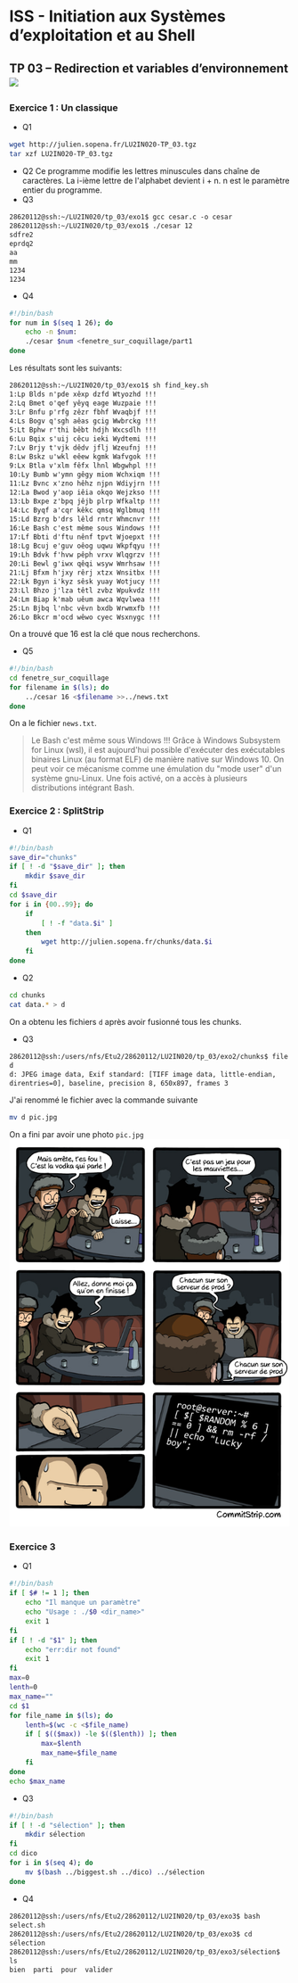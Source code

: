 # ISS - Initiation aux Systèmes d’exploitation et au Shell
## TP 03 – Redirection et variables d’environnement [![](https://img.shields.io/badge/ZHENYUE%20FU-28620112-blue.svg?style=social&logo=gmail)](mailto:zhenyue.fu@etu.sorbonne-universite.fr)

### Exercice 1 : Un classique
- Q1
```bash
wget http://julien.sopena.fr/LU2IN020-TP_03.tgz
tar xzf LU2IN020-TP_03.tgz 
```
- Q2
Ce programme modifie les lettres minuscules dans chaîne de caractères. La i-ième lettre de l'alphabet devient i + n. n est le paramètre entier du programme.
- Q3
```ba
28620112@ssh:~/LU2IN020/tp_03/exo1$ gcc cesar.c -o cesar
28620112@ssh:~/LU2IN020/tp_03/exo1$ ./cesar 12
sdfre2
eprdq2
aa
mm
1234
1234
```
- Q4
```sh
#!/bin/bash
for num in $(seq 1 26); do
    echo -n $num:
    ./cesar $num <fenetre_sur_coquillage/part1
done
```
Les résultats sont les suivants:
```
28620112@ssh:~/LU2IN020/tp_03/exo1$ sh find_key.sh 
1:Lp Blds n'pde xêxp dzfd Wtyozhd !!!
2:Lq Bmet o'qef yêyq eage Wuzpaie !!!
3:Lr Bnfu p'rfg zêzr fbhf Wvaqbjf !!!
4:Ls Bogv q'sgh aêas gcig Wwbrckg !!!
5:Lt Bphw r'thi bêbt hdjh Wxcsdlh !!!
6:Lu Bqix s'uij cêcu ieki Wydtemi !!!
7:Lv Brjy t'vjk dêdv jflj Wzeufnj !!!
8:Lw Bskz u'wkl eêew kgmk Wafvgok !!!
9:Lx Btla v'xlm fêfx lhnl Wbgwhpl !!!
10:Ly Bumb w'ymn gêgy miom Wchxiqm !!!
11:Lz Bvnc x'zno hêhz njpn Wdiyjrn !!!
12:La Bwod y'aop iêia okqo Wejzkso !!!
13:Lb Bxpe z'bpq jêjb plrp Wfkaltp !!!
14:Lc Byqf a'cqr kêkc qmsq Wglbmuq !!!
15:Ld Bzrg b'drs lêld rntr Whmcnvr !!!
16:Le Bash c'est même sous Windows !!!
17:Lf Bbti d'ftu nênf tpvt Wjoepxt !!!
18:Lg Bcuj e'guv oêog uqwu Wkpfqyu !!!
19:Lh Bdvk f'hvw pêph vrxv Wlqgrzv !!!
20:Li Bewl g'iwx qêqi wsyw Wmrhsaw !!!
21:Lj Bfxm h'jxy rêrj xtzx Wnsitbx !!!
22:Lk Bgyn i'kyz sêsk yuay Wotjucy !!!
23:Ll Bhzo j'lza têtl zvbz Wpukvdz !!!
24:Lm Biap k'mab uêum awca Wqvlwea !!!
25:Ln Bjbq l'nbc vêvn bxdb Wrwmxfb !!!
26:Lo Bkcr m'ocd wêwo cyec Wsxnygc !!!
```
On a trouvé que 16 est la clé que nous recherchons.
- Q5
```sh
#!/bin/bash
cd fenetre_sur_coquillage
for filename in $(ls); do
    ../cesar 16 <$filename >>../news.txt
done
```
On a le fichier `news.txt`.
>Le Bash c'est même sous Windows !!!
Grâce à Windows Subsystem for Linux (wsl),
il est aujourd'hui possible d'exécuter des
exécutables binaires Linux (au format ELF)
de manière native sur Windows 10. On peut
voir ce mécanisme comme une émulation du 
"mode user" d'un système gnu-Linux. Une fois
activé, on a accès à plusieurs distributions
intégrant Bash.

### Exercice 2 : SplitStrip
- Q1
```bash
#!/bin/bash
save_dir="chunks"
if [ ! -d "$save_dir" ]; then
    mkdir $save_dir
fi
cd $save_dir
for i in {00..99}; do
    if
        [ ! -f "data.$i" ]
    then
        wget http://julien.sopena.fr/chunks/data.$i
    fi
done
```
- Q2
```bash
cd chunks
cat data.* > d
```
On a obtenu les fichiers `d` après avoir fusionné tous les chunks.
- Q3
```
28620112@ssh:/users/nfs/Etu2/28620112/LU2IN020/tp_03/exo2/chunks$ file d
d: JPEG image data, Exif standard: [TIFF image data, little-endian, direntries=0], baseline, precision 8, 650x897, frames 3
```
J'ai renommé le fichier avec la commande suivante
```bash
mv d pic.jpg
```
On a fini par avoir une photo `pic.jpg`
![pic](./exo2/chunks/pic.jpg)

### Exercice 3
- Q1
```bash
#!/bin/bash
if [ $# != 1 ]; then
    echo "Il manque un paramètre"
    echo "Usage : ./$0 <dir_name>"
    exit 1
fi
if [ ! -d "$1" ]; then
    echo "err:dir not found"
    exit 1
fi
max=0
lenth=0
max_name=""
cd $1
for file_name in $(ls); do
    lenth=$(wc -c <$file_name)
    if [ $(($max)) -le $(($lenth)) ]; then
        max=$lenth
        max_name=$file_name
    fi
done
echo $max_name
```
- Q3
```bash
#!/bin/bash
if [ ! -d "sélection" ]; then
    mkdir sélection
fi
cd dico
for i in $(seq 4); do
    mv $(bash ../biggest.sh ../dico) ../sélection
done
```
- Q4
```
28620112@ssh:/users/nfs/Etu2/28620112/LU2IN020/tp_03/exo3$ bash select.sh 
28620112@ssh:/users/nfs/Etu2/28620112/LU2IN020/tp_03/exo3$ cd sélection
28620112@ssh:/users/nfs/Etu2/28620112/LU2IN020/tp_03/exo3/sélection$ ls
bien  parti  pour  valider
```